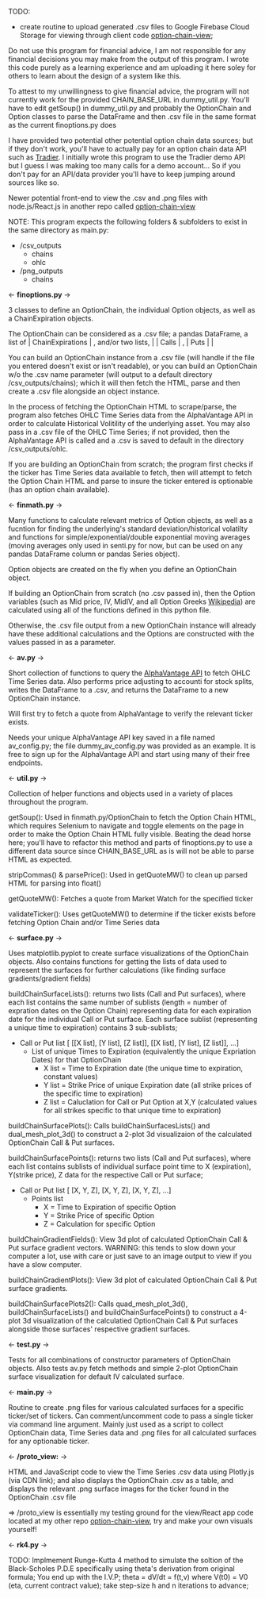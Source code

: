 TODO:
* create routine to upload generated .csv files to Google Firebase Cloud Storage for viewing through client code [option-chain-view](https://github.com/rolinmb/option-chain-view);

Do not use this program for financial advice, I am not responsible for any financial decisions you may make from the output of this program. I wrote this code purely as a learning experience and am uploading it here soley for others to learn about the design of a system like this.

To attest to my unwillingness to give financial advice, the program will not currently work for the provided CHAIN_BASE_URL in dummy_util.py. You'll have to edit getSoup() in dummy_util.py and probably the OptionChain and Option classes to parse the DataFrame and then .csv file in the same format as the current finoptions.py does

I have provided two potential other potential option chain data sources; but if they don't work, you'll have to actually pay for an option chain data API such as [Tradier](https://tradier.com/). I initially wrote this program to use the Tradier demo API but I guess I was making too many calls for a demo account... So if you don't pay for an API/data provider you'll have to keep jumping around sources like so.

Newer potential front-end to view the .csv and .png files with node.js/React.js in another repo called [option-chain-view](https://github.com/rolinmb/option-chain-view)

NOTE: This program expects the following folders & subfolders to exist in the same directory as main.py:
- /csv_outputs
    - chains
    - ohlc
- /png_outputs
    - chains

<- <b>finoptions.py</b> -> 

3 classes to define an OptionChain, the individual Option objects, as well as a ChainExpiration objects.

The OptionChain can be considered as a .csv file; a pandas DataFrame, a list of | ChainExpirations | , and/or two lists, | | Calls | , | Puts | |

You can build an OptionChain instance from a .csv file (will handle if the file you entered doesn't exist or isn't readable), or you can build an OptionChain w/o the .csv name parameter (will output to a default directory /csv_outputs/chains); which it will then fetch the HTML, parse and then create a .csv file alongside an object instance.

In the process of fetching the OptionChain HTML to scrape/parse, the program also fetches OHLC Time Series data from the AlphaVantage API in order to calculate Historical Volitility of the underlying asset. You may also pass in a .csv file of the OHLC Time Series; if not provided, then the AlphaVantage API is called and a .csv is saved to default in the directory /csv_outputs/ohlc.

If you are building an OptionChain from scratch; the program first checks if the ticker has Time Series data available to fetch, then will attempt to fetch the Option Chain HTML and parse to insure the ticker entered is optionable (has an option chain available).

<- <b>finmath.py</b> ->

Many functions to calculate relevant metrics of Option objects, as well as a fucntion for finding the underlying's standard deviation/historical volatilty and functions for simple/exponential/double exponential moving averages (moving averages only used in senti.py for now, but can be used on any pandas DataFrame column or pandas Series object).

Option objects are created on the fly when you define an OptionChain object.

If building an OptionChain from scratch (no .csv passed in), then the Option variables (such as Mid price, IV, MidIV, and all Option Greeks [Wikipedia](https://en.wikipedia.org/wiki/Greeks_(finance))) are calculated using all of the functions defined in this python file.

Otherwise, the .csv file output from a new OptionChain instance will already have these additional calculations and the Options are constructed with the values passed in as a parameter.

<- <b>av.py</b> ->

Short collection of functions to query the [AlphaVantage API](https://www.alphavantage.co/documentation/) to fetch OHLC Time Series data. Also performs price adjusting to accounti for stock splits, writes the DataFrame to a .csv, and returns the DataFrame to a new OptionChain instance.

Will first try to fetch a quote from AlphaVantage to verify the relevant ticker exists.

Needs your unique AlphaVantage API key saved in a file named av_config.py; the file dummy_av_config.py was provided as an example. It is free to sign up for the AlphaVantage API and start using many of their free endpoints.

<- <b>util.py</b> ->

Collection of helper functions and objects used in a variety of places throughout the program.

getSoup(): Used in finmath.py/OptionChain to fetch the Option Chain HTML, which requires Selenium to navigate and toggle elements on the page in order to make the Option Chain HTML fully visible. Beating the dead horse here; you'll have to refactor this method and parts of finoptions.py to use a different data source since CHAIN_BASE_URL as is will not be able to parse HTML as expected.

stripCommas() & parsePrice(): Used in getQuoteMW() to clean up parsed HTML for parsing into float()

getQuoteMW(): Fetches a quote from Market Watch for the specified ticker

validateTicker(): Uses getQuoteMW() to determine if the ticker exists before fetching Option Chain and/or Time Series data

<- <b>surface.py</b> ->

Uses matplotlib.pyplot to create surface visualizations of the OptionChain objects. Also contains functions for getting the lists of data used to represent the surfaces for further calculations (like finding surface gradients/gradient fields)

buildChainSurfaceLists(): returns two lists (Call and Put surfaces), where each list contains the same number of sublists (length = number of expration dates on the Option Chain) representing data for each expiration date for the individual Call or Put surface. Each surface sublist (representing a unique time to expiration) contains 3 sub-sublists;

- Call or Put list [ [[X list], [Y list], [Z list]], [[X list], [Y list], [Z list]], ...]
    - List of unique Times to Expiration (equivalently the unique Expriation Dates) for that OptionChain
        - X list = Time to Expiration date (the unique time to expiration, constant values)
        - Y list = Strike Price of unique Expiration date (all strike prices of the specific time to expiration)
        - Z list = Caluclation for Call or Put Option at X,Y (calculated values for all strikes specific to that unique time to expiration)

buildChainSurfacePlots(): Calls buildChainSurfacesLists() and dual_mesh_plot_3d() to construct a 2-plot 3d visualizaion of the calculated OptionChain Call & Put surfaces.

buildChainSurfacePoints(): returns two lists (Call and Put surfaces), where each list contains sublists of individual surface point time to X (expiration), Y(strike price), Z data for the respective Call or Put surface;

- Call or Put list [ [X, Y, Z], [X, Y, Z], [X, Y, Z],  ...]
    - Points list
        - X = Time to Expiration of specific Option
        - Y = Strike Price of specific Option
        - Z = Calculation for specific Option

buildChainGradientFields(): View 3d plot of calculated OptionChain Call & Put surface gradient vectors. WARNING: this tends to slow down your computer a lot, use with care or just save to an image output to view if you have a slow computer.

buildChainGradientPlots(): View 3d plot of calculated OptionChain Call & Put surface gradients.

buildChainSurfacePlots2(): Calls quad_mesh_plot_3d(), buildChainSurfaceLists() and buildChainSurfacePoints() to construct a 4-plot 3d visualization of the calculatied OptionChain Call & Put surfaces alongside those surfaces' respective gradient surfaces.

<- <b>test.py</b> ->

Tests for all combinations of constructor parameters of OptionChain objects. Also tests av.py fetch methods and simple 2-plot OptionChain surface visualization for default IV calculated surface.

<- <b>main.py</b> ->

Routine to create .png files for various calculated surfaces for a specific ticker/set of tickers. Can comment/uncomment code to pass a single ticker via command line argument. Mainly just used as a script to collect OptionChain data, Time Series data and .png files for all calculated surfaces for any optionable ticker.

<- <b>/proto_view:</b> ->

HTML and JavaScript code to view the Time Series .csv data using Plotly.js (via CDN link); and also displays the OptionChain .csv as a table, and displays the relevant .png surface images for the ticker found in the OptionChain .csv file

=> /proto_view is essentially my testing ground for the view/React app code located at my other repo [option-chain-view](https://github.com/rolinmb/option-chain-view), try and make your own visuals yourself!

<- <b>rk4.py</b> ->

TODO: Implmement Runge-Kutta 4 method to simulate the soltion of the Black-Scholes P.D.E specifically using theta's derivation from original formula;
You end up with the I.V.P; theta = dV/dt = f(t,v) where V(t0) = V0 (eta, current contract value); take step-size h and n iterations to advance;